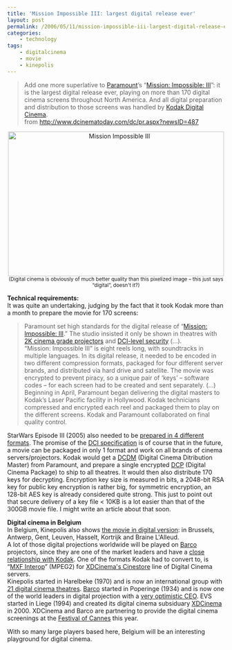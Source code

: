 ```yaml
---
title: 'Mission Impossible III: largest digital release ever'
layout: post
permalink: /2006/05/11/mission-impossible-iii-largest-digital-release-ever/
categories:
    - technology
tags:
    - digitalcinema
    - movie
    - kinepolis
---
```

> Add one more superlative to [Paramount](http://www.paramount.com/motionpictures/)’s “[Mission: Impossible: III](http://www.missionimpossible.com/)”: it is the largest digital release ever, playing on more than 170 digital cinema screens throughout North America. And all digital preparation and distribution to those screens was handled by [Kodak Digital Cinema](http://www.kodak.com/US/en/motion/products/digital/index.jhtml).  
> from <http://www.dcinematoday.com/dc/pr.aspx?newsID=487> 

<center>
  <a href="http://www.flickr.com/photos/pforret/144490873/" title="Photo Sharing"><img  src="http://static.flickr.com/52/144490873_532d0a383a.jpg" width="500" height="334" alt="Mission Impossible III" /></a><br /> <small>(Digital cinema is obviously of much better quality than this pixelized image &#8211; this just says &#8220;digital&#8221;, doesn't it?)</small>
</center>

  
<!--more-->

  
**Technical requirements:**  
It was quite an undertaking, judging by the fact that it took Kodak more than a month to prepare the movie for 170 screens:

> Paramount set high standards for the digital release of “[Mission: Impossible: III](http://www.imdb.com/title/tt0317919/).” The studio insisted it only be shown in theatres with [2K cinema grade projectors](http://www.forret.com/tools/megapixel.asp?title=Mastering+Digital+Cinema+2K&width=1998&height=1080) and [DCI-level security](/2005/07/digital-cinema-one-step-closer/) (&#8230;).  
> “Mission: Impossible III” is eight reels long, with soundtracks in multiple languages. In its digital release, it needed to be encoded in two different compression formats, packaged for four different server brands, and distributed via hard drive and satellite. The movie was encrypted to prevent piracy, so a unique pair of ‘keys’ – software codes – for each screen had to be created and sent separately. (&#8230;)  
> Beginning in April, Paramount began delivering the digital masters to Kodak’s Laser Pacific facility in Hollywood. Kodak technicians compressed and encrypted each reel and packaged them to play on the different screens. Kodak and Paramount collaborated on final quality control.

StarWars Episode III (2005) also needed to be [prepared in 4 different formats](http://kmpartners.org/papers/insasia/then_and_now.shtml). The promise of the [DCI specification](http://www.dcimovies.com/) is of course that in the future, a movie can be packaged in only 1 format and work on all brands of cinema servers/projectors. Kodak would get a [DCDM](http://wiki.forret.com/index.php?title=DCDM) (Digital Cinema Ditribution Master) from Paramount, and prepare a single encrypted [DCP](http://wiki.forret.com/index.php?title=DCP) (Digital Cinema Package) to ship to all theatres. It would then also distribute 170 keys for decrypting. Encryption key size is measured in bits, a 2048-bit RSA key for public key encryption is rather big, for symmetric encryption, an 128-bit AES key is already considered quite strong. This just to point out that secure delivery of a key file < 10KB is a lot easier than that of the 300GB movie file. I might write an article about that soon.

**Digital cinema in Belgium**  
In Belgium, Kinepolis also shows [the movie in digital version](http://www.kinepolis.com/index.cfm?PageID=325&coufid=26157): in Brussels, Antwerp, Gent, Leuven, Hasselt, Kortrijk and Braine L'Alleud.  
A lot of those digital projections worldwide will be played on [Barco](http://www.barco.com/digitalcinema/) projectors, since they are one of the market leaders and have a [close relationship with Kodak](http://www.barco.com/digitalcinema/en/Pressreleases/show.asp?index=1559). One of the formats Kodak had to convert to, is &#8220;[MXF Interop](http://en.wikipedia.org/wiki/MXF)&#8221; (MPEG2) for [XDCinema's Cinestore](http://www.xdcinema.com/cinestore.asp) line of Digital Cinema servers.  
Kinepolis started in Harelbeke (1970) and is now an international group with [21 digital cinema theatres](http://investors.kinepolis.com/index.cfm?PageID=15861). [Barco](http://www.barco.com) started in Poperinge (1934) and is now one of the world leaders in digital projection with a [very optimistic CEO](http://www.sharewatch.com/story.php?storynumber=110600). EVS started in Liege (1994) and created its digital cinema subsiduary [XDCinema](http://www.xdcinema.com) in 2000. XDCinema and Barco are partnering to provide the digital cinema screenings at the [Festival of Cannes](http://www.festival-cannes.fr/) this year.

With so many large players based here, Belgium will be an interesting playground for digital cinema.
